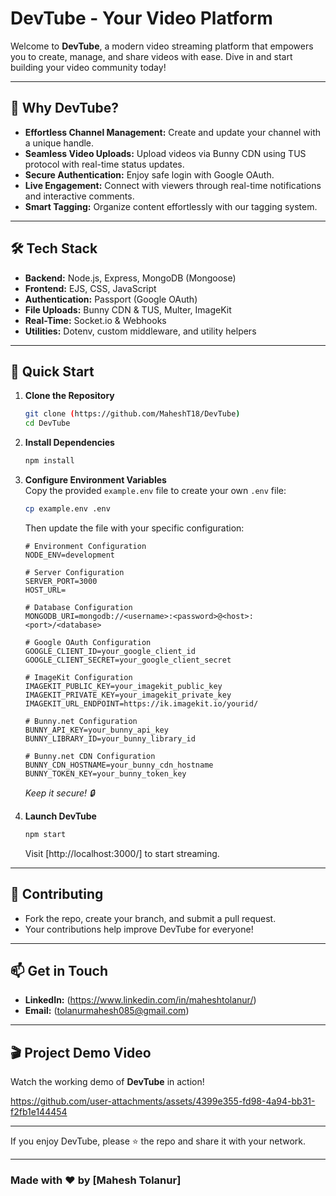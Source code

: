 # DevTube - Your Video Platform

Welcome to **DevTube**, a modern video streaming platform that empowers you to create, manage, and share videos with ease. Dive in and start building your video community today!

---

## 🌟 Why DevTube?

- **Effortless Channel Management:** Create and update your channel with a unique handle.
- **Seamless Video Uploads:** Upload videos via Bunny CDN using TUS protocol with real-time status updates.
- **Secure Authentication:** Enjoy safe login with Google OAuth.
- **Live Engagement:** Connect with viewers through real-time notifications and interactive comments.
- **Smart Tagging:** Organize content effortlessly with our tagging system.


---

## 🛠️ Tech Stack

- **Backend:** Node.js, Express, MongoDB (Mongoose)
- **Frontend:** EJS, CSS, JavaScript
- **Authentication:** Passport (Google OAuth)
- **File Uploads:** Bunny CDN & TUS, Multer, ImageKit
- **Real-Time:** Socket.io & Webhooks
- **Utilities:** Dotenv, custom middleware, and utility helpers

---

## 🚀 Quick Start

1. **Clone the Repository**
    ```bash
    git clone (https://github.com/MaheshT18/DevTube)
    cd DevTube
    ```

2. **Install Dependencies**
    ```bash
    npm install
    ```

3. **Configure Environment Variables**  
   Copy the provided `example.env` file to create your own `.env` file:
    ```bash
    cp example.env .env
    ```
   Then update the file with your specific configuration:
    ```env
    # Environment Configuration
    NODE_ENV=development

    # Server Configuration
    SERVER_PORT=3000
    HOST_URL=

    # Database Configuration
    MONGODB_URI=mongodb://<username>:<password>@<host>:<port>/<database>

    # Google OAuth Configuration
    GOOGLE_CLIENT_ID=your_google_client_id
    GOOGLE_CLIENT_SECRET=your_google_client_secret

    # ImageKit Configuration
    IMAGEKIT_PUBLIC_KEY=your_imagekit_public_key
    IMAGEKIT_PRIVATE_KEY=your_imagekit_private_key
    IMAGEKIT_URL_ENDPOINT=https://ik.imagekit.io/yourid/

    # Bunny.net Configuration
    BUNNY_API_KEY=your_bunny_api_key
    BUNNY_LIBRARY_ID=your_bunny_library_id

    # Bunny.net CDN Configuration
    BUNNY_CDN_HOSTNAME=your_bunny_cdn_hostname
    BUNNY_TOKEN_KEY=your_bunny_token_key
    ```
   *Keep it secure! 🔒*

4. **Launch DevTube**
    ```bash
    npm start
    ```
   Visit [http://localhost:3000/] to start streaming.

---

## 🤝 Contributing

- Fork the repo, create your branch, and submit a pull request.
- Your contributions help improve DevTube for everyone!

---

## 📫 Get in Touch

- **LinkedIn:** (https://www.linkedin.com/in/maheshtolanur/)  
- **Email:** (tolanurmahesh085@gmail.com)

---
## 🎬 Project Demo Video

Watch the working demo of **DevTube** in action! 

https://github.com/user-attachments/assets/4399e355-fd98-4a94-bb31-f2fb1e144454

---

If you enjoy DevTube, please ⭐ the repo and share it with your network.

---

### Made with ❤️ by [Mahesh Tolanur]
